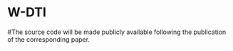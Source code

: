 # W-DTI

#The source code will be made publicly available following the publication of the corresponding paper.

